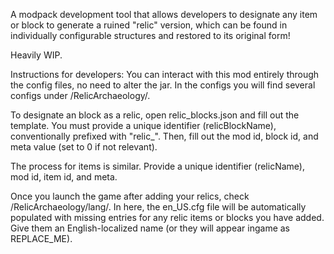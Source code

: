 A modpack development tool that allows developers to designate any item or block to generate a ruined "relic" version, which can be found in individually configurable structures and restored to its original form!

Heavily WIP.

Instructions for developers:
You can interact with this mod entirely through the config files, no need to alter the jar. In the configs you will find several configs under /RelicArchaeology/.

To designate an block as a relic, open relic_blocks.json and fill out the template. You must provide a unique identifier (relicBlockName), conventionally prefixed with "relic_". Then, fill out the mod id, block id, and meta value (set to 0 if not relevant).

The process for items is similar. Provide a unique identifier (relicName), mod id, item id, and meta.

Once you launch the game after adding your relics, check /RelicArchaeology/lang/. In here, the en_US.cfg file will be automatically populated with missing entries for any relic items or blocks you have added. Give them an English-localized name (or they will appear ingame as REPLACE_ME).


